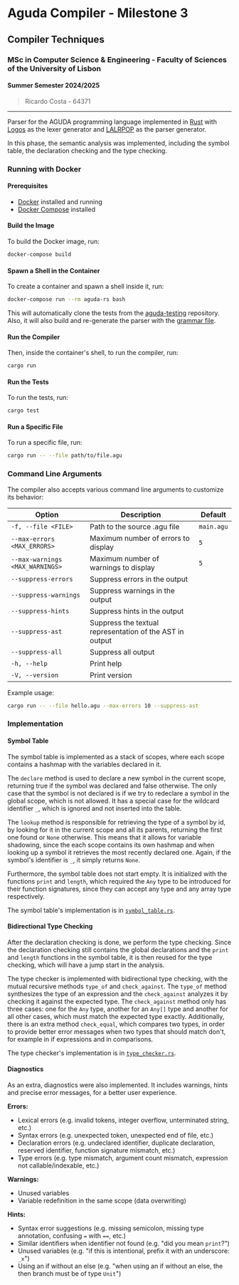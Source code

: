 # Aguda Compiler - Milestone 3

## Compiler Techniques
### MSc in Computer Science & Engineering - Faculty of Sciences of the University of Lisbon
#### Summer Semester 2024/2025

> Ricardo Costa - 64371

---

Parser for the AGUDA programming language implemented in [Rust](https://www.rust-lang.org/) with [Logos](https://logos.maciej.codes/) as the lexer generator and [LALRPOP](https://lalrpop.github.io/lalrpop/) as the parser generator.

In this phase, the semantic analysis was implemented, including the symbol table, the declaration checking and the type checking.

### Running with Docker

#### Prerequisites
- [Docker](https://www.docker.com/) installed and running
- [Docker Compose](https://docs.docker.com/compose/) installed

#### Build the Image

To build the Docker image, run:

```sh
docker-compose build
```

#### Spawn a Shell in the Container

To create a container and spawn a shell inside it, run:

```sh
docker-compose run --rm aguda-rs bash
```

This will automatically clone the tests from the [aguda-testing](https://git.alunos.di.fc.ul.pt/tcomp000/aguda-testing) repository.
Also, it will also build and re-generate the parser with the [grammar file](./src/grammar.lalrpop).

#### Run the Compiler

Then, inside the container's shell, to run the compiler, run:

```sh
cargo run
```

#### Run the Tests
To run the tests, run:

```sh
cargo test
```

#### Run a Specific File

To run a specific file, run:

```sh
cargo run -- --file path/to/file.agu
```

### Command Line Arguments

The compiler also accepts various command line arguments to customize its behavior:

| Option                          | Description                                               | Default    |
|---------------------------------|-----------------------------------------------------------|------------|
| `-f, --file <FILE>`             | Path to the source .agu file                              | `main.agu` |
| `--max-errors <MAX_ERRORS>`     | Maximum number of errors to display                       | `5`        |
| `--max-warnings <MAX_WARNINGS>` | Maximum number of warnings to display                     | `5`        |
| `--suppress-errors`             | Suppress errors in the output                             |            |
| `--suppress-warnings`           | Suppress warnings in the output                           |            |
| `--suppress-hints`              | Suppress hints in the output                              |            |
| `--suppress-ast`                | Suppress the textual representation of the AST in output  |            |
| `--suppress-all`                | Suppress all output                                       |            |
| `-h, --help`                    | Print help                                                |            |
| `-V, --version`                 | Print version                                             |            |

Example usage:

```sh
cargo run -- --file hello.agu --max-errors 10 --suppress-ast
```

### Implementation

#### Symbol Table

The symbol table is implemented as a stack of scopes, where each scope contains a hashmap with the variables declared in it.

The `declare` method is used to declare a new symbol in the current scope, returning true if the symbol was declared and false otherwise. The only case that the symbol is not declared is if we try to redeclare a symbol in the global scope, which is not allowed. It has a special case for the wildcard identifier `_`, which is ignored and not inserted into the table.

The `lookup` method is responsible for retrieving the type of a symbol by id, by looking for it in the current scope and all its parents, returning the first one found or `None` otherwise. This means that it allows for variable shadowing, since the each scope contains its own hashmap and when looking up a symbol it retrieves the most recently declared one. Again, if the symbol's identifier is `_`, it simply returns `None`.

Furthermore, the symbol table does not start empty. It is initialized with the functions `print` and `length`, which required the `Any` type to be introduced for their function signatures, since they can accept any type and any array type respectively.

The symbol table's implementation is in [`symbol_table.rs`](./src/semantic/symbol_table.rs).


#### Bidirectional Type Checking

After the declaration checking is done, we perform the type checking. Since the declaration checking still contains the global declarations and the `print` and `length` functions in the symbol table, it is then reused for the type checking, which will have a jump start in the analysis. 

The type checker is implemented with bidirectional type checking, with the mutual recursive methods `type_of` and `check_against`.
The `type_of` method synthesizes the type of an expression and the `check_against` analyzes it by checking it against the expected type.
The `check_against` method only has three cases: one for the `Any` type, another for an `Any[]` type and another for all other cases, which must match the expected type exactly.
Additionally, there is an extra method `check_equal`, which compares two types, in order to provide better error messages when two types that should match don't, for example in if expressions and in comparisons.

The type checker's implementation is in [`type_checker.rs`](./src/semantic/type_checker.rs).

#### Diagnostics

As an extra, diagnostics were also implemented. It includes warnings, hints and precise error messages, for a better user experience.

**Errors:**
- Lexical errors (e.g. invalid tokens, integer overflow, unterminated string, etc.)
- Syntax errors (e.g. unexpected token, unexpected end of file, etc.)
- Declaration errors (e.g. undeclared identifier, duplicate declaration, reserved identifier, function signature mismatch, etc.)
- Type errors (e.g. type mismatch, argument count mismatch, expression not callable/indexable, etc.)

**Warnings:**
- Unused variables
- Variable redefinition in the same scope (data overwriting)

**Hints:**
- Syntax error suggestions (e.g. missing semicolon, missing type annotation, confusing `=` with `==`, etc.)
- Similar identifiers when identifier not found (e.g. "did you mean `print`?")
- Unused variables (e.g. "if this is intentional, prefix it with an underscore: `_x`")
- Using an if without an else (e.g. "when using an if without an else, the then branch must be of type `Unit`")
